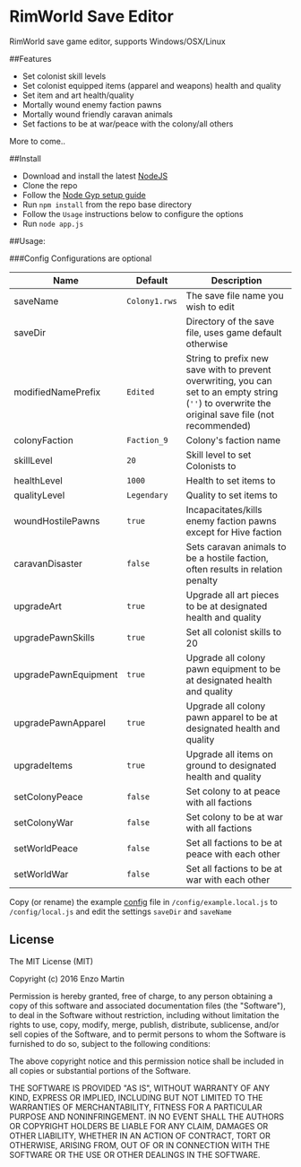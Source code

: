 RimWorld Save Editor
=======================

RimWorld save game editor, supports Windows/OSX/Linux

##Features

* Set colonist skill levels
* Set colonist equipped items (apparel and weapons) health and quality
* Set item and art health/quality
* Mortally wound enemy faction pawns
* Mortally wound friendly caravan animals
* Set factions to be at war/peace with the colony/all others

More to come..

##Install

* Download and install the latest [NodeJS]
* Clone the repo
* Follow the [Node Gyp setup guide]
* Run `npm install` from the repo base directory
* Follow the `Usage` instructions below to configure the options
* Run `node app.js`

##Usage:

###Config
Configurations are optional

| Name | Default | Description |
| ------------- | ------------- |  ------------- |
| saveName | `Colony1.rws` | The save file name you wish to edit |
| saveDir | | Directory of the save file, uses game default otherwise |
| modifiedNamePrefix | `Edited` | String to prefix new save with to prevent overwriting, you can set to an empty string (`''`) to overwrite the original save file (not recommended) |
| colonyFaction | `Faction_9` | Colony's faction name | 
| skillLevel | `20` | Skill level to set Colonists to |
| healthLevel | `1000` | Health to set items to |
| qualityLevel | `Legendary` | Quality to set items to | 
| woundHostilePawns | `true` | Incapacitates/kills enemy faction pawns except for Hive faction |
| caravanDisaster | `false` | Sets caravan animals to be a hostile faction, often results in relation penalty |
| upgradeArt | `true` | Upgrade all art pieces to be at designated health and quality |
| upgradePawnSkills | `true` | Set all colonist skills to 20 |
| upgradePawnEquipment | `true` | Upgrade all colony pawn equipment to be at designated health and quality |
| upgradePawnApparel | `true` | Upgrade all colony pawn apparel to be at designated health and quality |
| upgradeItems | `true` | Upgrade all items on ground to designated health and quality |
| setColonyPeace | `false` | Set colony to at peace with all factions |
| setColonyWar | `false` | Set colony to be at war with all factions |
| setWorldPeace | `false` | Set all factions to be at peace with each other |
| setWorldWar | `false` | Set all factions to be at war with each other |

Copy (or rename) the example [config] file in `/config/example.local.js` to `/config/local.js` and edit the settings `saveDir` and `saveName`

## License

The MIT License (MIT)

Copyright (c) 2016 Enzo Martin

Permission is hereby granted, free of charge, to any person obtaining a copy
of this software and associated documentation files (the "Software"), to deal
in the Software without restriction, including without limitation the rights
to use, copy, modify, merge, publish, distribute, sublicense, and/or sell
copies of the Software, and to permit persons to whom the Software is
furnished to do so, subject to the following conditions:

The above copyright notice and this permission notice shall be included in all
copies or substantial portions of the Software.

THE SOFTWARE IS PROVIDED "AS IS", WITHOUT WARRANTY OF ANY KIND, EXPRESS OR
IMPLIED, INCLUDING BUT NOT LIMITED TO THE WARRANTIES OF MERCHANTABILITY,
FITNESS FOR A PARTICULAR PURPOSE AND NONINFRINGEMENT. IN NO EVENT SHALL THE
AUTHORS OR COPYRIGHT HOLDERS BE LIABLE FOR ANY CLAIM, DAMAGES OR OTHER
LIABILITY, WHETHER IN AN ACTION OF CONTRACT, TORT OR OTHERWISE, ARISING FROM,
OUT OF OR IN CONNECTION WITH THE SOFTWARE OR THE USE OR OTHER DEALINGS IN THE
SOFTWARE.

[config]:config/example.local.js
[Node Gyp setup guide]:https://github.com/TooTallNate/node-gyp#installation
[NodeJS]:https://nodejs.org/
